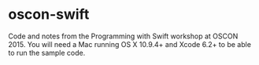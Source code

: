 # oscon-swift
Code and notes from the Programming with Swift workshop at OSCON 2015. You will need a Mac running OS X 10.9.4+ and Xcode 6.2+ to be able to run the sample code.
